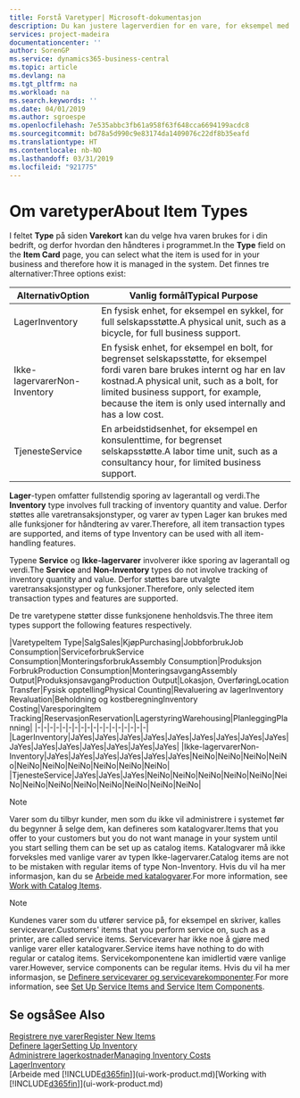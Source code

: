 ```yaml
---
title: Forstå Varetyper| Microsoft-dokumentasjon
description: Du kan justere lagerverdien for en vare, for eksempel med lagermetoden FIFO eller Gjennomsnitt, når varekost endres av andre årsaker enn transaksjoner.
services: project-madeira
documentationcenter: ''
author: SorenGP
ms.service: dynamics365-business-central
ms.topic: article
ms.devlang: na
ms.tgt_pltfrm: na
ms.workload: na
ms.search.keywords: ''
ms.date: 04/01/2019
ms.author: sgroespe
ms.openlocfilehash: 7e535abbc3fb61a958f63f648cca6694199acdc8
ms.sourcegitcommit: bd78a5d990c9e83174da1409076c22df8b35eafd
ms.translationtype: HT
ms.contentlocale: nb-NO
ms.lasthandoff: 03/31/2019
ms.locfileid: "921775"
---
```

# <a name="about-item-types"></a><span data-ttu-id="30cdf-103">Om varetyper</span><span class="sxs-lookup"><span data-stu-id="30cdf-103">About Item Types</span></span>
<span data-ttu-id="30cdf-104">I feltet **Type** på siden **Varekort** kan du velge hva varen brukes for i din bedrift, og derfor hvordan den håndteres i programmet.</span><span class="sxs-lookup"><span data-stu-id="30cdf-104">In the **Type** field on the **Item Card** page, you can select what the item is used for in your business and therefore how it is managed in the system.</span></span> <span data-ttu-id="30cdf-105">Det finnes tre alternativer:</span><span class="sxs-lookup"><span data-stu-id="30cdf-105">Three options exist:</span></span>

|<span data-ttu-id="30cdf-106">Alternativ</span><span class="sxs-lookup"><span data-stu-id="30cdf-106">Option</span></span>|<span data-ttu-id="30cdf-107">Vanlig formål</span><span class="sxs-lookup"><span data-stu-id="30cdf-107">Typical Purpose</span></span>|
|------|-----------|
|<span data-ttu-id="30cdf-108">Lager</span><span class="sxs-lookup"><span data-stu-id="30cdf-108">Inventory</span></span>|<span data-ttu-id="30cdf-109">En fysisk enhet, for eksempel en sykkel, for full selskapsstøtte.</span><span class="sxs-lookup"><span data-stu-id="30cdf-109">A physical unit, such as a bicycle, for full business support.</span></span>|
|<span data-ttu-id="30cdf-110">Ikke-lagervarer</span><span class="sxs-lookup"><span data-stu-id="30cdf-110">Non-Inventory</span></span>|<span data-ttu-id="30cdf-111">En fysisk enhet, for eksempel en bolt, for begrenset selskapsstøtte, for eksempel fordi varen bare brukes internt og har en lav kostnad.</span><span class="sxs-lookup"><span data-stu-id="30cdf-111">A physical unit, such as a bolt, for limited business support, for example, because the item is only used internally and has a low cost.</span></span>|
|<span data-ttu-id="30cdf-112">Tjeneste</span><span class="sxs-lookup"><span data-stu-id="30cdf-112">Service</span></span>|<span data-ttu-id="30cdf-113">En arbeidstidsenhet, for eksempel en konsulenttime, for begrenset selskapsstøtte.</span><span class="sxs-lookup"><span data-stu-id="30cdf-113">A labor time unit, such as a consultancy hour, for limited business support.</span></span>|

<span data-ttu-id="30cdf-114">**Lager**-typen omfatter fullstendig sporing av lagerantall og verdi.</span><span class="sxs-lookup"><span data-stu-id="30cdf-114">The **Inventory** type involves full tracking of inventory quantity and value.</span></span> <span data-ttu-id="30cdf-115">Derfor støttes alle varetransaksjonstyper, og varer av typen Lager kan brukes med alle funksjoner for håndtering av varer.</span><span class="sxs-lookup"><span data-stu-id="30cdf-115">Therefore, all item transaction types are supported, and items of type Inventory can be used with all item-handling features.</span></span>

<span data-ttu-id="30cdf-116">Typene **Service** og **Ikke-lagervarer** involverer ikke sporing av lagerantall og verdi.</span><span class="sxs-lookup"><span data-stu-id="30cdf-116">The **Service** and **Non-Inventory** types do not involve tracking of inventory quantity and value.</span></span> <span data-ttu-id="30cdf-117">Derfor støttes bare utvalgte varetransaksjonstyper og funksjoner.</span><span class="sxs-lookup"><span data-stu-id="30cdf-117">Therefore, only selected item transaction types and features are supported.</span></span>

<span data-ttu-id="30cdf-118">De tre varetypene støtter disse funksjonene henholdsvis.</span><span class="sxs-lookup"><span data-stu-id="30cdf-118">The three item types support the following features respectively.</span></span>

|<span data-ttu-id="30cdf-119">Varetype</span><span class="sxs-lookup"><span data-stu-id="30cdf-119">Item Type</span></span>|<span data-ttu-id="30cdf-120">Salg</span><span class="sxs-lookup"><span data-stu-id="30cdf-120">Sales</span></span>|<span data-ttu-id="30cdf-121">Kjøp</span><span class="sxs-lookup"><span data-stu-id="30cdf-121">Purchasing</span></span>|<span data-ttu-id="30cdf-122">Jobbforbruk</span><span class="sxs-lookup"><span data-stu-id="30cdf-122">Job Consumption</span></span>|<span data-ttu-id="30cdf-123">Serviceforbruk</span><span class="sxs-lookup"><span data-stu-id="30cdf-123">Service Consumption</span></span>|<span data-ttu-id="30cdf-124">Monteringsforbruk</span><span class="sxs-lookup"><span data-stu-id="30cdf-124">Assembly Consumption</span></span>|<span data-ttu-id="30cdf-125">Produksjon Forbruk</span><span class="sxs-lookup"><span data-stu-id="30cdf-125">Production Consumption</span></span>|<span data-ttu-id="30cdf-126">Monteringsavgang</span><span class="sxs-lookup"><span data-stu-id="30cdf-126">Assembly Output</span></span>|<span data-ttu-id="30cdf-127">Produksjonsavgang</span><span class="sxs-lookup"><span data-stu-id="30cdf-127">Production Output</span></span>|<span data-ttu-id="30cdf-128">Lokasjon, Overføring</span><span class="sxs-lookup"><span data-stu-id="30cdf-128">Location Transfer</span></span>|<span data-ttu-id="30cdf-129">Fysisk opptelling</span><span class="sxs-lookup"><span data-stu-id="30cdf-129">Physical Counting</span></span>|<span data-ttu-id="30cdf-130">Revaluering av lager</span><span class="sxs-lookup"><span data-stu-id="30cdf-130">Inventory Revaluation</span></span>|<span data-ttu-id="30cdf-131">Beholdning og kostberegning</span><span class="sxs-lookup"><span data-stu-id="30cdf-131">Inventory Costing</span></span>|<span data-ttu-id="30cdf-132">Varesporing</span><span class="sxs-lookup"><span data-stu-id="30cdf-132">Item Tracking</span></span>|<span data-ttu-id="30cdf-133">Reservasjon</span><span class="sxs-lookup"><span data-stu-id="30cdf-133">Reservation</span></span>|<span data-ttu-id="30cdf-134">Lagerstyring</span><span class="sxs-lookup"><span data-stu-id="30cdf-134">Warehousing</span></span>|<span data-ttu-id="30cdf-135">Planlegging</span><span class="sxs-lookup"><span data-stu-id="30cdf-135">Planning</span></span>|
|-|-|-|-|-|-|-|-|-|-|-|-|-|-|-|-|-|-|
|<span data-ttu-id="30cdf-136">Lager</span><span class="sxs-lookup"><span data-stu-id="30cdf-136">Inventory</span></span>|<span data-ttu-id="30cdf-137">Ja</span><span class="sxs-lookup"><span data-stu-id="30cdf-137">Yes</span></span>|<span data-ttu-id="30cdf-138">Ja</span><span class="sxs-lookup"><span data-stu-id="30cdf-138">Yes</span></span>|<span data-ttu-id="30cdf-139">Ja</span><span class="sxs-lookup"><span data-stu-id="30cdf-139">Yes</span></span>|<span data-ttu-id="30cdf-140">Ja</span><span class="sxs-lookup"><span data-stu-id="30cdf-140">Yes</span></span>|<span data-ttu-id="30cdf-141">Ja</span><span class="sxs-lookup"><span data-stu-id="30cdf-141">Yes</span></span>|<span data-ttu-id="30cdf-142">Ja</span><span class="sxs-lookup"><span data-stu-id="30cdf-142">Yes</span></span>|<span data-ttu-id="30cdf-143">Ja</span><span class="sxs-lookup"><span data-stu-id="30cdf-143">Yes</span></span>|<span data-ttu-id="30cdf-144">Ja</span><span class="sxs-lookup"><span data-stu-id="30cdf-144">Yes</span></span>|<span data-ttu-id="30cdf-145">Ja</span><span class="sxs-lookup"><span data-stu-id="30cdf-145">Yes</span></span>|<span data-ttu-id="30cdf-146">Ja</span><span class="sxs-lookup"><span data-stu-id="30cdf-146">Yes</span></span>|<span data-ttu-id="30cdf-147">Ja</span><span class="sxs-lookup"><span data-stu-id="30cdf-147">Yes</span></span>|<span data-ttu-id="30cdf-148">Ja</span><span class="sxs-lookup"><span data-stu-id="30cdf-148">Yes</span></span>|<span data-ttu-id="30cdf-149">Ja</span><span class="sxs-lookup"><span data-stu-id="30cdf-149">Yes</span></span>|<span data-ttu-id="30cdf-150">Ja</span><span class="sxs-lookup"><span data-stu-id="30cdf-150">Yes</span></span>|<span data-ttu-id="30cdf-151">Ja</span><span class="sxs-lookup"><span data-stu-id="30cdf-151">Yes</span></span>|<span data-ttu-id="30cdf-152">Ja</span><span class="sxs-lookup"><span data-stu-id="30cdf-152">Yes</span></span>|
|<span data-ttu-id="30cdf-153">Ikke-lagervarer</span><span class="sxs-lookup"><span data-stu-id="30cdf-153">Non-Inventory</span></span>|<span data-ttu-id="30cdf-154">Ja</span><span class="sxs-lookup"><span data-stu-id="30cdf-154">Yes</span></span>|<span data-ttu-id="30cdf-155">Ja</span><span class="sxs-lookup"><span data-stu-id="30cdf-155">Yes</span></span>|<span data-ttu-id="30cdf-156">Ja</span><span class="sxs-lookup"><span data-stu-id="30cdf-156">Yes</span></span>|<span data-ttu-id="30cdf-157">Ja</span><span class="sxs-lookup"><span data-stu-id="30cdf-157">Yes</span></span>|<span data-ttu-id="30cdf-158">Ja</span><span class="sxs-lookup"><span data-stu-id="30cdf-158">Yes</span></span>|<span data-ttu-id="30cdf-159">Ja</span><span class="sxs-lookup"><span data-stu-id="30cdf-159">Yes</span></span>|<span data-ttu-id="30cdf-160">Nei</span><span class="sxs-lookup"><span data-stu-id="30cdf-160">No</span></span>|<span data-ttu-id="30cdf-161">Nei</span><span class="sxs-lookup"><span data-stu-id="30cdf-161">No</span></span>|<span data-ttu-id="30cdf-162">Nei</span><span class="sxs-lookup"><span data-stu-id="30cdf-162">No</span></span>|<span data-ttu-id="30cdf-163">Nei</span><span class="sxs-lookup"><span data-stu-id="30cdf-163">No</span></span>|<span data-ttu-id="30cdf-164">Nei</span><span class="sxs-lookup"><span data-stu-id="30cdf-164">No</span></span>|<span data-ttu-id="30cdf-165">Nei</span><span class="sxs-lookup"><span data-stu-id="30cdf-165">No</span></span>|<span data-ttu-id="30cdf-166">Nei</span><span class="sxs-lookup"><span data-stu-id="30cdf-166">No</span></span>|<span data-ttu-id="30cdf-167">Nei</span><span class="sxs-lookup"><span data-stu-id="30cdf-167">No</span></span>|<span data-ttu-id="30cdf-168">Nei</span><span class="sxs-lookup"><span data-stu-id="30cdf-168">No</span></span>|<span data-ttu-id="30cdf-169">Nei</span><span class="sxs-lookup"><span data-stu-id="30cdf-169">No</span></span>|
|<span data-ttu-id="30cdf-170">Tjeneste</span><span class="sxs-lookup"><span data-stu-id="30cdf-170">Service</span></span>|<span data-ttu-id="30cdf-171">Ja</span><span class="sxs-lookup"><span data-stu-id="30cdf-171">Yes</span></span>|<span data-ttu-id="30cdf-172">Ja</span><span class="sxs-lookup"><span data-stu-id="30cdf-172">Yes</span></span>|<span data-ttu-id="30cdf-173">Ja</span><span class="sxs-lookup"><span data-stu-id="30cdf-173">Yes</span></span>|<span data-ttu-id="30cdf-174">Nei</span><span class="sxs-lookup"><span data-stu-id="30cdf-174">No</span></span>|<span data-ttu-id="30cdf-175">Nei</span><span class="sxs-lookup"><span data-stu-id="30cdf-175">No</span></span>|<span data-ttu-id="30cdf-176">Nei</span><span class="sxs-lookup"><span data-stu-id="30cdf-176">No</span></span>|<span data-ttu-id="30cdf-177">Nei</span><span class="sxs-lookup"><span data-stu-id="30cdf-177">No</span></span>|<span data-ttu-id="30cdf-178">Nei</span><span class="sxs-lookup"><span data-stu-id="30cdf-178">No</span></span>|<span data-ttu-id="30cdf-179">Nei</span><span class="sxs-lookup"><span data-stu-id="30cdf-179">No</span></span>|<span data-ttu-id="30cdf-180">Nei</span><span class="sxs-lookup"><span data-stu-id="30cdf-180">No</span></span>|<span data-ttu-id="30cdf-181">Nei</span><span class="sxs-lookup"><span data-stu-id="30cdf-181">No</span></span>|<span data-ttu-id="30cdf-182">Nei</span><span class="sxs-lookup"><span data-stu-id="30cdf-182">No</span></span>|<span data-ttu-id="30cdf-183">Nei</span><span class="sxs-lookup"><span data-stu-id="30cdf-183">No</span></span>|<span data-ttu-id="30cdf-184">Nei</span><span class="sxs-lookup"><span data-stu-id="30cdf-184">No</span></span>|<span data-ttu-id="30cdf-185">Nei</span><span class="sxs-lookup"><span data-stu-id="30cdf-185">No</span></span>|<span data-ttu-id="30cdf-186">Nei</span><span class="sxs-lookup"><span data-stu-id="30cdf-186">No</span></span>|

> [!NOTE]
> <span data-ttu-id="30cdf-187">Varer som du tilbyr kunder, men som du ikke vil administrere i systemet før du begynner å selge dem, kan defineres som katalogvarer.</span><span class="sxs-lookup"><span data-stu-id="30cdf-187">Items that you offer to your customers but you do not want manage in your system until you start selling them can be set up as catalog items.</span></span> <span data-ttu-id="30cdf-188">Katalogvarer må ikke forveksles med vanlige varer av typen Ikke-lagervarer.</span><span class="sxs-lookup"><span data-stu-id="30cdf-188">Catalog items are not to be mistaken with regular items of type Non-Inventory.</span></span> <span data-ttu-id="30cdf-189">Hvis du vil ha mer informasjon, kan du se [Arbeide med katalogvarer](inventory-how-work-nonstock-items.md).</span><span class="sxs-lookup"><span data-stu-id="30cdf-189">For more information, see [Work with Catalog Items](inventory-how-work-nonstock-items.md).</span></span>

> [!NOTE]
> <span data-ttu-id="30cdf-190">Kundenes varer som du utfører service på, for eksempel en skriver, kalles servicevarer.</span><span class="sxs-lookup"><span data-stu-id="30cdf-190">Customers' items that you perform service on, such as a printer, are called service items.</span></span> <span data-ttu-id="30cdf-191">Servicevarer har ikke noe å gjøre med vanlige varer eller katalogvarer.</span><span class="sxs-lookup"><span data-stu-id="30cdf-191">Service items have nothing to do with regular or catalog items.</span></span> <span data-ttu-id="30cdf-192">Servicekomponentene kan imidlertid være vanlige varer.</span><span class="sxs-lookup"><span data-stu-id="30cdf-192">However, service components can be regular items.</span></span> <span data-ttu-id="30cdf-193">Hvis du vil ha mer informasjon, se [Definere servicevarer og servicevarekomponenter](service-how-setup-service-items.md).</span><span class="sxs-lookup"><span data-stu-id="30cdf-193">For more information, see [Set Up Service Items and Service Item Components](service-how-setup-service-items.md).</span></span>

## <a name="see-also"></a><span data-ttu-id="30cdf-194">Se også</span><span class="sxs-lookup"><span data-stu-id="30cdf-194">See Also</span></span>
[<span data-ttu-id="30cdf-195">Registrere nye varer</span><span class="sxs-lookup"><span data-stu-id="30cdf-195">Register New Items</span></span>](inventory-how-register-new-items.md)  
[<span data-ttu-id="30cdf-196">Definere lager</span><span class="sxs-lookup"><span data-stu-id="30cdf-196">Setting Up Inventory</span></span>](inventory-setup-inventory.md)  
[<span data-ttu-id="30cdf-197">Administrere lagerkostnader</span><span class="sxs-lookup"><span data-stu-id="30cdf-197">Managing Inventory Costs</span></span>](finance-manage-inventory-costs.md)  
[<span data-ttu-id="30cdf-198">Lager</span><span class="sxs-lookup"><span data-stu-id="30cdf-198">Inventory</span></span>](inventory-manage-inventory.md)  
<span data-ttu-id="30cdf-199">[Arbeide med [!INCLUDE[d365fin](includes/d365fin_md.md)]](ui-work-product.md)</span><span class="sxs-lookup"><span data-stu-id="30cdf-199">[Working with [!INCLUDE[d365fin](includes/d365fin_md.md)]](ui-work-product.md)</span></span>
